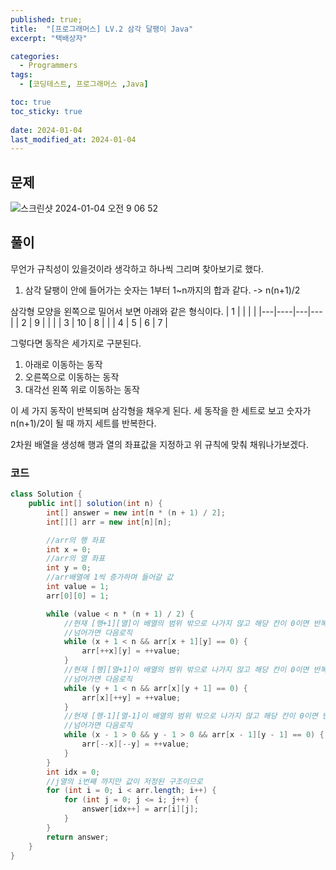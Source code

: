 ```yaml
---
published: true;
title:  "[프로그래머스] LV.2 삼각 달팽이 Java"
excerpt: "택배상자"

categories:
  - Programmers
tags:
  - [코딩테스트, 프로그래머스 ,Java]

toc: true
toc_sticky: true
 
date: 2024-01-04
last_modified_at: 2024-01-04
---
```

## 문제
![스크린샷 2024-01-04 오전 9 06 52](https://github.com/gunnu3226/Coding-test/assets/139452702/bcf7df3f-891b-49f9-8560-83820e9cafaf)

## 풀이
무언가 규칙성이 있을것이라 생각하고 하나씩 그리며 찾아보기로 했다. 
1. 삼각 달팽이 안에 들어가는 숫자는 1부터 1~n까지의 합과 같다. -> n(n+1)/2

삼각형 모양을 왼쪽으로 밀어서 보면 아래와 같은 형식이다.
| 1 |    |   |   |
|---|----|---|---|
| 2 | 9  |   |   |
| 3 | 10 | 8 |   |
| 4 | 5  | 6 | 7 |

그렇다면 동작은 세가지로 구분된다.
1. 아래로 이동하는 동작
2. 오른쪽으로 이동하는 동작
3. 대각선 왼쪽 위로 이동하는 동작

이 세 가지 동작이 반복되며 삼각형을 채우게 된다. 세 동작을 한 세트로 보고 숫자가 n(n+1)/2이 될 때 까지 세트를 반복한다.

2차원 배열을 생성해 행과 열의 좌표값을 지정하고 위 규칙에 맞춰 채워나가보겠다.

### 코드
```java
class Solution {
    public int[] solution(int n) {
        int[] answer = new int[n * (n + 1) / 2];
        int[][] arr = new int[n][n];

        //arr의 행 좌표
        int x = 0;
        //arr의 열 좌표
        int y = 0;
        //arr배열에 1씩 증가하며 들어갈 값
        int value = 1;
        arr[0][0] = 1;

        while (value < n * (n + 1) / 2) {
            //현재 [행+1][열]이 배열의 범위 밖으로 나가지 않고 해당 칸이 0이면 반복
            //넘어가면 다음로직
            while (x + 1 < n && arr[x + 1][y] == 0) {
                arr[++x][y] = ++value;
            }
            //현재 [행][열+1]이 배열의 범위 밖으로 나가지 않고 해당 칸이 0이면 반복
            //넘어가면 다음로직
            while (y + 1 < n && arr[x][y + 1] == 0) {
                arr[x][++y] = ++value;
            }
            //현재 [행-1][열-1]이 배열의 범위 밖으로 나가지 않고 해당 칸이 0이면 반복
            //넘어가면 다음로직
            while (x - 1 > 0 && y - 1 > 0 && arr[x - 1][y - 1] == 0) {
                arr[--x][--y] = ++value;
            }
        }
        int idx = 0;
        //j열의 i번째 까지만 값이 저정된 구조이므로
        for (int i = 0; i < arr.length; i++) {
            for (int j = 0; j <= i; j++) {
                answer[idx++] = arr[i][j];
            }
        }
        return answer;
    }
}
```
